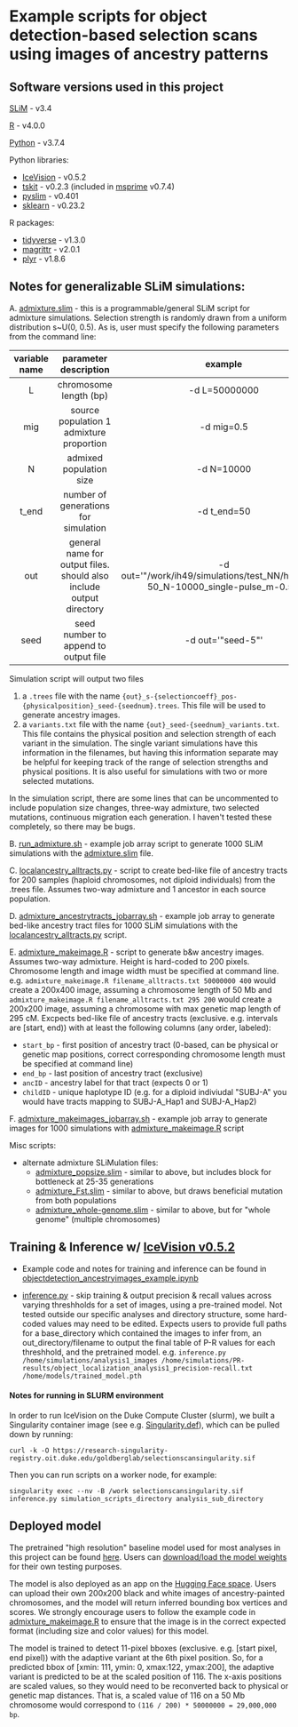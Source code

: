 # Example scripts for object detection-based selection scans using images of ancestry patterns

## Software versions used in this project
[SLiM](https://messerlab.org/slim/) - v3.4

[R](https://cran.r-project.org/) - v4.0.0

[Python](https://www.python.org/) - v3.7.4

Python libraries:
* [IceVision](https://airctic.com/0.5.2/) - v0.5.2
* [tskit](https://tskit.dev/tskit/docs/stable/introduction.html) - v0.2.3 (included in [msprime](https://tskit.dev/msprime/docs/stable/intro.html) v0.7.4)
* [pyslim](https://tskit.dev/pyslim/docs/latest/introduction.html) - v0.401
* [sklearn](https://scikit-learn.org/stable/) - v0.23.2

R packages:
* [tidyverse](https://www.tidyverse.org/) - v1.3.0
* [magrittr](https://cran.r-project.org/web/packages/magrittr/vignettes/magrittr.html) - v2.0.1
* [plyr](https://www.rdocumentation.org/packages/plyr/versions/1.8.6) - v1.8.6 

## Notes for generalizable SLiM simulations:

A. [admixture.slim](./admixture.slim) - this is a programmable/general SLiM script for admixture simulations. Selection strength is randomly drawn from a uniform distribution s~U(0, 0.5). As is, user must specify the following parameters from the command line:

<table>
    <thead>
        <tr>
            <th align="center">variable name</th>
            <th align="center">parameter description</th>
            <th align="center">example</th>
        </tr>
    </thead>
    <tbody>
        <tr>
            <td rowspan=1 align="center">L</td>
            <td rowspan=1 align="center">chromosome length (bp)</td>
            <td rowspan=1 align="center">-d L=50000000</td>
        </tr>
        <tr>
            <td rowspan=1 align="center">mig</td>
            <td rowspan=1 align="center">source population 1 admixture proportion</td>
            <td rowspan=1 align="center">-d mig=0.5</td>
        </tr>
        <tr>
            <td rowspan=1 align="center">N</td>
            <td rowspan=1 align="center">admixed population size</td>
            <td rowspan=1 align="center">-d N=10000</td>
        </tr>
        <tr>
            <td rowspan=1 align="center">t_end</td>
            <td rowspan=1 align="center">number of generations for simulation</td>
            <td rowspan=1 align="center">-d t_end=50</td>
        </tr>
        <tr>
            <td rowspan=1 align="center">out</td>
            <td rowspan=1 align="center">general name for output files. should also include output directory</td>
            <td rowspan=1 align="center">-d out='"/work/ih49/simulations/test_NN/human_L-50_N-10000_single-pulse_m-0.5"'</td>
        </tr>
        <tr>
            <td rowspan=1 align="center">seed</td>
            <td rowspan=1 align="center">seed number to append to output file</td>
            <td rowspan=1 align="center">-d out='"seed-5"'</td>
        </tr>        
    </tbody>
</table>

Simulation script will output two files
1. a `.trees` file with the name `{out}_s-{selectioncoeff}_pos-{physicalposition}_seed-{seednum}.trees`. This file will be used to generate ancestry images.
2. a `variants.txt` file with the name `{out}_seed-{seednum}_variants.txt`. This file contains the physical position and selection strength of each variant in the simulation. The single variant simulations have this information in the filenames, but having this information separate may be helpful for keeping track of the range of selection strengths and physical positions. It is also useful for simulations with two or more selected mutations.

In the simulation script, there are some lines that can be uncommented to include population size changes, three-way admixture, two selected mutations, continuous migration each generation. I haven't tested these completely, so there may be bugs.

B. [run_admixture.sh](./run_admixture.sh) - example job array script to generate 1000 SLiM simulations with the [admixture.slim](./admixture.slim) file.

C. [localancestry_alltracts.py](./localancestry_alltracts.py) - script to create bed-like file of ancestry tracts for 200 samples (haploid chromosomes, not diploid individuals) from the .trees file. Assumes two-way admixture and 1 ancestor in each source population.

D. [admixture_ancestrytracts_jobarray.sh](./admixture_ancestrytracts_jobarray.sh) - example job array to generate bed-like ancestry tract files for 1000 SLiM simulations with the [localancestry_alltracts.py](./localancestry_alltracts.py) script.

E. [admixture_makeimage.R](./admixture_makeimage.R) - script to generate b&w ancestry images. Assumes two-way admixture. Height is hard-coded to 200 pixels. Chromosome length and image width must be specified at command line. e.g. `admixture_makeimage.R filename_alltracts.txt 50000000 400` would create a 200x400 image, assuming a chromosome length of 50 Mb and `admixture_makeimage.R filename_alltracts.txt 295 200` would create a 200x200 image, assuming a chromosome with max genetic map length of 295 cM. Excpects bed-like file of ancestry tracts (exclusive. e.g. intervals are \[start, end)) with at least the following columns (any order, labeled):
   * ```start_bp``` - first position of ancestry tract (0-based, can be physical or genetic map positions, correct corresponding chromosome length must be specified at command line)
   * ```end_bp``` - last position of ancestry tract (exclusive)
   * ```ancID``` - ancestry label for that tract (expects 0 or 1)
   * ```childID``` - unique haplotype ID (e.g. for a diploid indiviudal "SUBJ-A" you would have tracts mapping to SUBJ-A_Hap1 and SUBJ-A_Hap2)

F. [admixture_makeimages_jobarray.sh](./admixture_makeimages_jobarray.sh) - example job array to generate images for 1000 simulations with [admixture_makeimage.R](./admixture_makeimage.R) script

Misc scripts:

* alternate admixture SLiMulation files:
  * [admixture_popsize.slim](./admixture_popsize.slim) - similar to above, but includes block for bottleneck at 25-35 generations
  * [admixture_Fst.slim](./admixture_Fst.slim) - similar to above, but draws beneficial mutation from both populations
  * [admixture_whole-genome.slim](./admixture_whole-genome.slim) - similar to above, but for "whole genome" (multiple chromosomes)


## Training & Inference w/ [IceVision v0.5.2](https://airctic.com/0.5.2/)

* Example code and notes for training and inference can be found in [objectdetection_ancestryimages_example.ipynb](./objectdetection_ancestryimages_example.ipynb)

* [inference.py](./inference.py) - skip training & output precision & recall values across varying threshholds for a set of images, using a pre-trained model. Not tested outside our specific analyses and directory structure, some hard-coded values may need to be edited. Expects users to provide full paths for a base_directory which contained the images to infer from, an out_directory/filename to output the final table of P-R values for each threshhold, and the pretrained model.  e.g. ```inference.py /home/simulations/analysis1_images /home/simulations/PR-results/object_localization_analysis1_precision-recall.txt /home/models/trained_model.pth```

#### Notes for running in SLURM environment

In order to run IceVision on the Duke Compute Cluster (slurm), we built a Singularity container image (see e.g. [Singularity.def](./Singularity.def)), which can be pulled down by running:

```curl -k -O https://research-singularity-registry.oit.duke.edu/goldberglab/selectionscansingularity.sif```

Then you can run scripts on a worker node, for example:

```singularity exec --nv -B /work selectionscansingularity.sif inference.py simulation_scripts_directory analysis_sub_directory```

## Deployed model

The pretrained "high resolution" baseline model used for most analyses in this project can be found [here](https://huggingface.co/spaces/imanhamid/ObjectDetection_AdmixtureSelection_Space). Users can [download/load the model weights](https://huggingface.co/spaces/imanhamid/ObjectDetection_AdmixtureSelection_Space/blob/main/object_localization_full-ancestry.model.pth) for their own testing purposes.

The model is also deployed as an app on the [Hugging Face space](https://huggingface.co/spaces/imanhamid/ObjectDetection_AdmixtureSelection_Space). Users can upload their own 200x200 black and white images of ancestry-painted chromosomes, and the model will return inferred bounding box vertices and scores. We strongly encourage users to follow the example code in [admixture_makeimage.R](./admixture_makeimage.R) to ensure that the image is in the correct expected format (including size and color values) for this model.

The model is trained to detect 11-pixel bboxes (exclusive. e.g. [start pixel, end pixel)) with the adaptive variant at the 6th pixel position. So, for a predicted bbox of [xmin: 111, ymin: 0, xmax:122, ymax:200], the adaptive variant is predicted to be at the scaled position of 116. The x-axis positions are scaled values, so they would need to be reconverted back to physical or genetic map distances. That is, a scaled value of 116 on a 50 Mb chromosome would correspond to ```(116 / 200) * 50000000 = 29,000,000 bp```.
